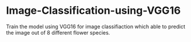 # Image-Classification-using-VGG16
Train the model using VGG16  for image classifiaction which able to predict the image out of 8 different flower species.
